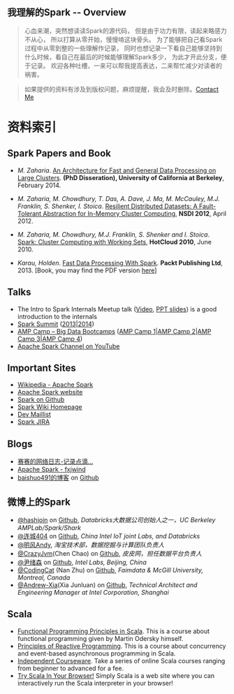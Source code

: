我理解的Spark -- Overview
-------------------------

> 心血来潮，突然想读读Spark的源代码，
但是由于功力有限，读起来略感力不从心，
所以打算从零开始，慢慢啃这块骨头。
为了能够把自己看Spark过程中从零到整的一些理解作记录，
同时也想记录一下看自己能够坚持到什么时候，看自己在最后的时候能够理解Spark多少，
为此才开此分支，便于记录。
欢迎各种吐槽，一来可以帮我提高表达，二来帮忙减少对读者的祸害。

> 如果提供的资料有涉及到版权问题，麻烦提醒，我会及时删除。[Contact Me](mailto:huajianmao@gmail.com)


# 资料索引

## Spark Papers and Book
* *M. Zaharia*. [An Architecture for Fast and General Data Processing on Large Clusters](http://www.eecs.berkeley.edu/Pubs/TechRpts/2014/EECS-2014-12.pdf). **(PhD Disseration), University of California at Berkeley**, February 2014.
* *M. Zaharia, M. Chowdhury, T. Das, A. Dave, J. Ma, M. McCauley, M.J. Franklin, S. Shenker, I. Stoica*. [Resilient Distributed Datasets: A Fault-Tolerant Abstraction for In-Memory Cluster Computing](http://people.csail.mit.edu/matei/papers/2012/nsdi_spark.pdf), **NSDI 2012**, April 2012.
* *M. Zaharia, M. Chowdhury, M.J. Franklin, S. Shenker and I. Stoica*. [Spark: Cluster Computing with Working Sets](http://people.csail.mit.edu/matei/papers/2010/hotcloud_spark.pdf), **HotCloud 2010**, June 2010.

* *Karau, Holden*. [Fast Data Processing With Spark](http://books.google.com/books?hl=en&lr=&id=PdqcAQAAQBAJ&oi=fnd&pg=PT7&dq=spark+rdd&ots=w2sCJBB8fi&sig=efDQYb5RxSCYgqUVkRSSWdRXg_0). **Packt Publishing Ltd**, 2013. [Book, you may find the PDF version [here](http://ishare.iask.sina.com.cn/f/67674105.html)]

## Talks
* The Intro to Spark Internals Meetup talk ([Video](https://www.youtube.com/watch?v=49Hr5xZyTEA), [PPT slides](./doc/dev-meetup-dec-2012.pptx)) is a good introduction to the internals
* [Spark Summit](http://spark-summit.org) ([2013](http://spark-summit.org/2013)|[2014](http://spark-summit.org/2014))
* [AMP Camp – Big Data Bootcamps](http://ampcamp.berkeley.edu/) ([AMP Camp 1](http://ampcamp.berkeley.edu/amp-camp-one-berkeley-2012/)|[AMP Camp 2](http://ampcamp.berkeley.edu/amp-camp-two-strata-2013/)|[AMP Camp 3](http://ampcamp.berkeley.edu/3/)|[AMP Camp 4](http://ampcamp.berkeley.edu/4/))
* [Apache Spark Channel on YouTube](https://www.youtube.com/channel/UCRzsq7k4-kT-h3TDUBQ82-w)

## Important Sites
* [Wikipedia - Apache Spark](http://en.wikipedia.org/wiki/Apache_spark)
* [Apache Spark website](http://spark.apache.org/)
* [Spark on Github](https://github.com/apache/spark)
* [Spark Wiki Homepage](https://cwiki.apache.org/confluence/display/SPARK/Wiki+Homepage)
* [Dev Maillist](http://apache-spark-developers-list.1001551.n3.nabble.com/)
* [Spark JIRA](https://spark-project.atlassian.net/browse/SPARK)


## Blogs
* [赛赛的网络日志-记录点滴...](http://jerryshao.me/tags.html#spark-ref)
* [Apache Spark - fxjwind](http://www.cnblogs.com/fxjwind/category/518904.html)
* [baishuo491的博客](http://baishuo491.iteye.com/blog/search?query=spark) on [Github](https://github.com/baishuo)

## 微博上的Spark
* [@hashjoin](http://weibo.com/hashjoin) on [Github](), *Databricks大数据公司创始人之一，UC Berkeley AMPLab/Spark/Shark*
* [@连城404](http://weibo.com/lianchengzju) on [Github](https://github.com/liancheng), *China Intel IoT joint Labs, and Databricks*
* [@明风Andy](http://weibo.com/mingfengandy), *淘宝技术部，数据挖掘与计算团队负责人*
* [@CrazyJvm](http://weibo.com/476691290)(Chen Chao) on [Github](https://github.com/CrazyJvm), *皮皮网，担任数据平台负责人*
* [@尹绪森](http://weibo.com/yinxusen) on [Github](https://github.com/yinxusen), *Intel Labs, Beijing, China*
* [@CodingCat](http://weibo.com/codingcat) (Nan Zhu) on [Github](https://github.com/codingcat), *Faimdata & McGill University, Montreal, Canada*
* [@Andrew-Xia](http://weibo.com/u/1410938285)(Xia Junluan) on [Github](https://github.com/xiajunluan), *Technical Architect and Engineering Manager at Intel Corporation, Shanghai*

## Scala
* [Functional Programming Principles in Scala](https://www.coursera.org/course/progfun). This is a course about functional programming given by Martin Odersky himself. 
* [Principles of Reactive Programming](https://www.coursera.org/course/reactive). This is a course about concurrency and event-based asynchronous programming in Scala. 
* [Independent Courseware](http://scalacourses.com/). Take a series of online Scala courses ranging from beginner to advanced for a fee.
* [Try Scala In Your Browser!](http://www.simplyscala.com/) Simply Scala is a web site where you can interactively run the Scala interpreter in your browser! 
